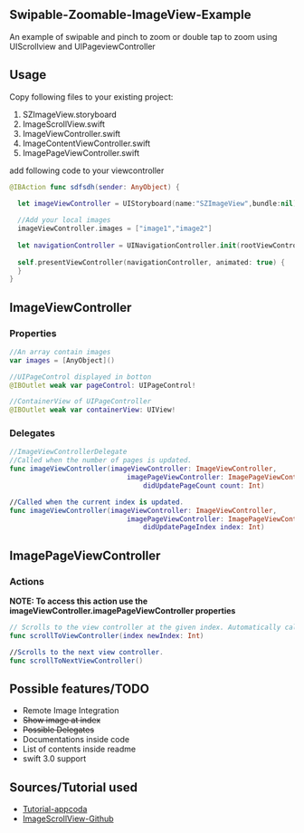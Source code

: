## Swipable-Zoomable-ImageView-Example
An example of swipable and pinch to zoom or double tap to zoom using UIScrollview and UIPageviewController

## Usage
Copy following files to your existing project:

1. SZImageView.storyboard
2. ImageScrollView.swift
3. ImageViewController.swift
4. ImageContentViewController.swift
5. ImagePageViewController.swift

add following code to your viewcontroller

``` swift
@IBAction func sdfsdh(sender: AnyObject) {

  let imageViewController = UIStoryboard(name:"SZImageView",bundle:nil).instantiateViewControllerWithIdentifier("ImageViewController") as! ImageViewController
  
  //Add your local images
  imageViewController.images = ["image1","image2"]
  
  let navigationController = UINavigationController.init(rootViewController: imageViewController)
  
  self.presentViewController(navigationController, animated: true) {
  }
}
```
## ImageViewController

### Properties
``` swift
//An array contain images
var images = [AnyObject]()

//UIPageControl displayed in botton
@IBOutlet weak var pageControl: UIPageControl!

//ContainerView of UIPageController
@IBOutlet weak var containerView: UIView!
```
### Delegates
``` swift
//ImageViewControllerDelegate
//Called when the number of pages is updated.
func imageViewController(imageViewController: ImageViewController,
                             imagePageViewController: ImagePageViewController,
                                 didUpdatePageCount count: Int)

//Called when the current index is updated.
func imageViewController(imageViewController: ImageViewController,
                             imagePageViewController: ImagePageViewController,
                                 didUpdatePageIndex index: Int)
```

## ImagePageViewController
### Actions
**NOTE: To access this action use the imageViewController.imagePageViewController properties**
``` swift
// Scrolls to the view controller at the given index. Automatically calculates the direction.
func scrollToViewController(index newIndex: Int)

//Scrolls to the next view controller.
func scrollToNextViewController() 
```
## Possible features/TODO

- Remote Image Integration
- ~~Show image at index~~
- ~~Possible Delegates~~
- Documentations inside code 
- List of contents inside readme
- swift 3.0 support

## Sources/Tutorial used

- [Tutorial-appcoda](http://www.appcoda.com/uipageviewcontroller-storyboard-tutorial/)
- [ImageScrollView-Github](https://github.com/huynguyencong/ImageScrollView)
